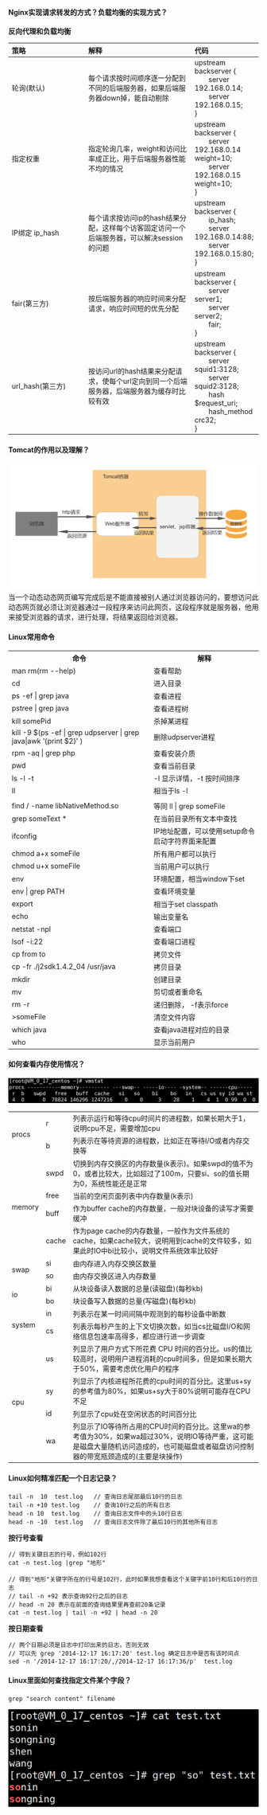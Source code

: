#### Nginx实现请求转发的方式？负载均衡的实现方式？
**反向代理和负载均衡**


| 策略 | 解释 | 代码 | 
| :----- | :----- | :----- | 
| <div style="width: 140px">轮询(默认)</div> | <div style="width: 200px">每个请求按时间顺序逐一分配到不同的后端服务器，如果后端服务器down掉，能自动剔除</div> | upstream backserver { <br> &emsp;&emsp;server 192.168.0.14; <br> &emsp;&emsp;server 192.168.0.15; <br> }  | 
| <div style="width: 140px">指定权重</div> | <div style="width: 200px">指定轮询几率，weight和访问比率成正比，用于后端服务器性能不均的情况</div> | upstream backserver { <br> &emsp;&emsp;server 192.168.0.14 weight=10; <br> &emsp;&emsp;server 192.168.0.15 weight=10; <br> }  | 
| <div style="width: 140px">IP绑定 ip_hash</div> | <div style="width: 200px">每个请求按访问ip的hash结果分配，这样每个访客固定访问一个后端服务器，可以解决session的问题</div> | upstream backserver { <br> &emsp;&emsp;ip_hash; <br> &emsp;&emsp;server 192.168.0.14:88; <br> &emsp;&emsp;server 192.168.0.15:80; <br> } | 
| <div style="width: 140px">fair(第三方)</div> | <div style="width: 200px">按后端服务器的响应时间来分配请求，响应时间短的优先分配</div> | upstream backserver { <br> &emsp;&emsp;server server1; <br> &emsp;&emsp;server server2; <br> &emsp;&emsp;fair; <br>} | 
| <div style="width: 140px">url_hash(第三方)</div> | <div style="width: 200px">按访问url的hash结果来分配请求，使每个url定向到同一个后端服务器，后端服务器为缓存时比较有效</div> | upstream backserver { <br> &emsp;&emsp;server squid1:3128; <br> &emsp;&emsp;server squid2:3128; <br> &emsp;&emsp;hash $request_uri; <br> &emsp;&emsp;hash_method crc32; <br> } | 


#### Tomcat的作用以及理解？
![Tomcat](/images/Deploy/Tomcat.png)
当一个动态动态网页编写完成后是不能直接被别人通过浏览器访问的，要想访问此动态网页就必须让浏览器通过一段程序来访问此网页，这段程序就是服务器，他用来接受浏览器的请求，进行处理，将结果返回给浏览器。


#### Linux常用命令
<div class="custom-table-height">
    <table>
        <tr>
            <th>命令</th>
            <th>解释</th>
        </tr>
        <tr>
            <td>man rm(rm --help)</td>
            <td>查看帮助</td>
        </tr>
        <tr>
            <td>cd</td>
            <td>进入目录</td>
        </tr>
        <tr>
            <td>ps -ef | grep java</td>
            <td>查看进程</td>
        </tr>
        <tr>
            <td>pstree | grep java</td>
            <td>查看进程树</td>
        </tr>
        <tr>
            <td>kill somePid</td>
            <td>杀掉某进程</td>
        </tr>
        <tr>
            <td>kill -9 $(ps -ef | grep udpserver | grep java&#124;awk '{print $2}' )</td>
            <td>删除udpserver进程</td>
        </tr>
        <tr>
            <td>rpm -aq | grep php</td>
            <td>查看安装介质</td>
        </tr>
        <tr>
            <td>pwd</td>
            <td>查看当前目录</td>
        </tr>
        <tr>
            <td>ls -l -t</td>
            <td>-l 显示详情，-t 按时间排序</td>
        </tr>
        <tr>
            <td>ll</td>
            <td>相当于ls -l</td>
        </tr>
        <tr>
            <td></td>
            <td></td>
        </tr>
        <tr>
            <td>find / -name libNativeMethod.so</td>
            <td>等同 ll | grep someFile</td>
        </tr>
        <tr>
            <td>grep someText *</td>
            <td>在当前目录所有文本中查找</td>
        </tr>
        <tr>
            <td>ifconfig</td>
            <td>IP地址配置，可以使用setup命令启动字符界面来配置</td>
        </tr>
        <tr>
            <td>chmod a+x someFile</td>
            <td>所有用户都可以执行</td>
        </tr>
        <tr>
            <td>chmod u+x someFile</td>
            <td>当前用户可以执行</td>
        </tr>
        <tr>
            <td>env</td>
            <td>环境配置，相当window下set</td>
        </tr>
        <tr>
            <td>env | grep PATH</td>
            <td>查看环境变量</td>
        </tr>
        <tr>
            <td>export</td>
            <td>相当于set classpath</td>
        </tr>
        <tr>
            <td>echo</td>
            <td>输出变量名</td>
        </tr>
        <tr>
            <td>netstat -npl</td>
            <td>查看端口</td>
        </tr>
        <tr>
            <td>lsof -i:22</td>
            <td>查看端口进程</td>
        </tr>
        <tr>
            <td>cp from to</td>
            <td>拷贝文件</td>
        </tr>
        <tr>
            <td>cp -fr ./j2sdk1.4.2_04 /usr/java</td>
            <td>拷贝目录</td>
        </tr>
        <tr>
            <td>mkdir</td>
            <td>创建目录</td>
        </tr>
        <tr>
            <td>mv</td>
            <td>剪切或者重命名</td>
        </tr>
        <tr>
            <td>rm -r</td>
            <td>递归删除， -f表示force</td>
        </tr>
        <tr>
            <td>>someFile</td>
            <td>清空文件内容</td>
        </tr>
        <tr>
            <td>which java</td>
            <td>查看java进程对应的目录</td>
        </tr>
        <tr>
            <td>who</td>
            <td>显示当前用户</td>
        </tr>
    </table>
</div>


#### 如何查看内存使用情况？
![vmstat](/images/Deploy/vmstat.PNG)


<div class="custom-table-height">
    <table>
        <tr>
            <td rowspan="2">procs</td>
            <td>r</td>
            <td>列表示运行和等待cpu时间片的进程数，如果长期大于1，说明cpu不足，需要增加cpu</td>
        </tr>
        <tr>
            <td>b</td>
            <td>列表示在等待资源的进程数，比如正在等待I/O或者内存交换等</td>
        </tr>
        <tr>
            <td rowspan="4">memory</td>
            <td>swpd</td>
            <td>切换到内存交换区的内存数量(k表示)。如果swpd的值不为0，或者比较大，比如超过了100m，只要si、so的值长期为0，系统性能还是正常</td>
        </tr>
        <tr>
            <td>free</td>
            <td>当前的空闲页面列表中内存数量(k表示)</td>
        </tr>
        <tr>
            <td>buff</td>
            <td>作为buffer cache的内存数量，一般对块设备的读写才需要缓冲</td>
        </tr>
        <tr>
            <td>cache</td>
            <td>作为page cache的内存数量，一般作为文件系统的cache，如果cache较大，说明用到cache的文件较多，如果此时IO中bi比较小，说明文件系统效率比较好</td>
        </tr>
        <tr>
            <td rowspan="2">swap</td>
            <td>si</td>
            <td>由内存进入内存交换区数量</td>
        </tr>
        <tr>      
            <td>so</td>
            <td>由内存交换区进入内存数量</td>
        </tr>
        <tr>
            <td rowspan="2">io</td>
            <td>bi</td>
            <td>从块设备读入数据的总量(读磁盘)(每秒kb)</td>
        </tr>
        <tr>      
            <td>bo</td>
            <td>块设备写入数据的总量(写磁盘)(每秒kb)</td>
        </tr>
        <tr>
            <td rowspan="2">system</td>
            <td>in</td>
            <td>列表示在某一时间间隔中观测到的每秒设备中断数</td>
        </tr>
        <tr>      
            <td>cs</td>
            <td>列表示每秒产生的上下文切换次数，如当cs比磁盘I/O和网络信息包速率高得多，都应进行进一步调查</td>
        </tr>    
        <tr>
            <td rowspan="4">cpu</td>
            <td>us</td>
            <td>列显示了用户方式下所花费 CPU 时间的百分比。us的值比较高时，说明用户进程消耗的cpu时间多，但是如果长期大于50%，需要考虑优化用户的程序</td>
        </tr>
        <tr>      
            <td>sy</td>
            <td>列显示了内核进程所花费的cpu时间的百分比。这里us+sy的参考值为80%，如果us+sy大于80%说明可能存在CPU不足</td>
        </tr>
        <tr>      
            <td>id</td>
            <td>列显示了cpu处在空闲状态的时间百分比</td>
        </tr>
        <tr>      
            <td>wa</td>
            <td>列显示了IO等待所占用的CPU时间的百分比。这里wa的参考值为30%，如果wa超过30%，说明IO等待严重，这可能是磁盘大量随机访问造成的，也可能磁盘或者磁盘访问控制器的带宽瓶颈造成的(主要是块操作)</td>
        </tr>
    </table>
</div>


#### Linux如何精准匹配一个日志记录？
```
tail -n  10  test.log   // 查询日志尾部最后10行的日志
tail -n +10 test.log    // 查询10行之后的所有日志
head -n 10  test.log    // 查询日志文件中的头10行日志
head -n -10  test.log   // 查询日志文件除了最后10行的其他所有日志
```


**按行号查看**


```
// 得到关键日志的行号，例如102行
cat -n test.log |grep "地形" 

// 得到"地形"关键字所在的行号是102行，此时如果我想查看这个关键字前10行和后10行的日志
// tail -n +92 表示查询92行之后的日志
// head -n 20 表示在前面的查询结果里再查前20条记录
cat -n test.log | tail -n +92 | head -n 20 
```


**按日期查看**


```
// 两个日期必须是日志中打印出来的日志，否则无效
// 可以先 grep '2014-12-17 16:17:20' test.log 确定日志中是否有该时间点
sed -n '/2014-12-17 16:17:20/,/2014-12-17 16:17:36/p'  test.log
```


#### Linux里面如何查找指定文件某个字段？
```shell
grep "search content" filename
```
![查找指定文件](/images/Deploy/search.PNG)






